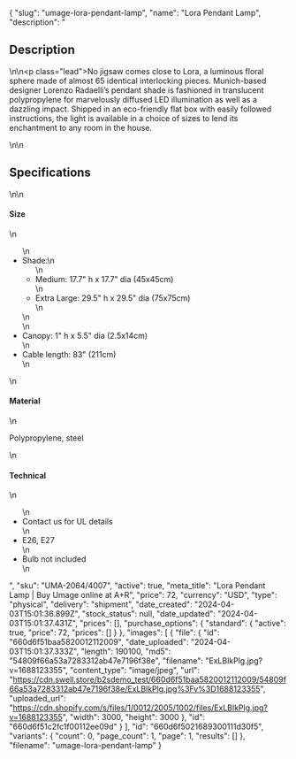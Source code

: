 {
  "slug": "umage-lora-pendant-lamp",
  "name": "Lora Pendant Lamp",
  "description": "<h2>Description</h2>\n<!-- split -->\n<p class=\"lead\">No jigsaw comes close to Lora, a luminous floral sphere made of almost 65 identical interlocking pieces. Munich-based designer Lorenzo Radaelli’s pendant shade is fashioned in translucent polypropylene for marvelously diffused LED illumination as well as a dazzling impact. Shipped in an eco-friendly flat box with easily followed instructions, the light is available in a choice of sizes to lend its enchantment to any room in the house.</p>\n<!-- split -->\n<h2>Specifications</h2>\n<!-- split -->\n<h4>Size</h4>\n<ul>\n<li>Shade:\n<ul>\n<li>Medium: 17.7\" h x 17.7\" dia (45x45cm)</li>\n<li>Extra Large: 29.5\" h x 29.5\" dia (75x75cm)</li>\n</ul>\n</li>\n<li>Canopy: 1\" h x 5.5\" dia (2.5x14cm) </li>\n<li>Cable length: 83\" (211cm)</li>\n</ul>\n<h4>Material</h4>\n<p>Polypropylene, steel</p>\n<h4>Technical</h4>\n<ul>\n<li>Contact us for UL details</li>\n<li>E26, E27</li>\n<li>Bulb not included</li>\n</ul>",
  "sku": "UMA-2064/4007",
  "active": true,
  "meta_title": "Lora Pendant Lamp | Buy Umage online at A+R",
  "price": 72,
  "currency": "USD",
  "type": "physical",
  "delivery": "shipment",
  "date_created": "2024-04-03T15:01:36.899Z",
  "stock_status": null,
  "date_updated": "2024-04-03T15:01:37.431Z",
  "prices": [],
  "purchase_options": {
    "standard": {
      "active": true,
      "price": 72,
      "prices": []
    }
  },
  "images": [
    {
      "file": {
        "id": "660d6f51baa5820012112009",
        "date_uploaded": "2024-04-03T15:01:37.333Z",
        "length": 190100,
        "md5": "54809f66a53a7283312ab47e7196f38e",
        "filename": "ExLBlkPlg.jpg?v=1688123355",
        "content_type": "image/jpeg",
        "url": "https://cdn.swell.store/b2sdemo_test/660d6f51baa5820012112009/54809f66a53a7283312ab47e7196f38e/ExLBlkPlg.jpg%3Fv%3D1688123355",
        "uploaded_url": "https://cdn.shopify.com/s/files/1/0012/2005/1002/files/ExLBlkPlg.jpg?v=1688123355",
        "width": 3000,
        "height": 3000
      },
      "id": "660d6f51c2fc1f00112ee09d"
    }
  ],
  "id": "660d6f5021689300111d30f5",
  "variants": {
    "count": 0,
    "page_count": 1,
    "page": 1,
    "results": []
  },
  "filename": "umage-lora-pendant-lamp"
}